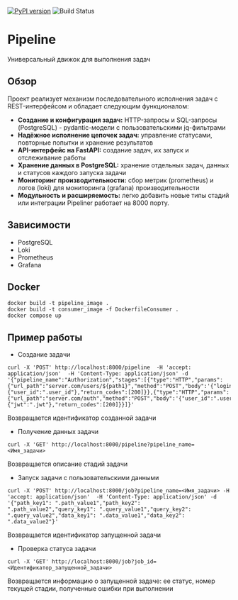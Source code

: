 [![PyPI version](https://badge.fury.io/py/jwostik-pipeliner.svg)](https://badge.fury.io/py/jwostik-pipeliner)
![Build Status](https://github.com/jwostik/Pipeline/workflows/run_tests/badge.svg)

# Pipeline

Универсальный движок для выполнения задач

## Обзор

Проект реализует механизм последовательного исполнения задач с REST-интерфейсом и обладает следующим функционалом:
* **Создание и конфигурация задач:** HTTP-запросы и SQL-запросы (PostgreSQL) - pydantic-модели с
пользовательскими jq-фильтрами
* **Надёжное исполнение цепочек задач:** управление статусами, повторные попытки
и хранение результатов
* **API-интерфейс на FastAPI:** создание задач, их запуск и отслеживание работы
* **Хранение данных в PostgreSQL:** хранение отдельных задач, данных и статусов каждого запуска задачи
* **Мониторинг производительности:** сбор метрик (prometheus) и логов (loki) для мониторинга (grafana) производительности
* **Модульность и расширяемость:** легко добавить новые типы стадий или интеграции
Pipeliner работает на 8000 порту.

## Зависимости
- PostgreSQL
- Loki
- Prometheus
- Grafana

## Docker

```
docker build -t pipeline_image .
docker build -t consumer_image -f DockerfileConsumer .
docker compose up
```

## Пример работы
* Создание задачи
```
curl -X 'POST' http://localhost:8000/pipeline  -H 'accept: application/json'  -H 'Content-Type: application/json' -d '{"pipeline_name":"Authorization","stages":[{"type":"HTTP","params":{"url_path":"server.com/users/${path1}","method":"POST","body":'{"login":".login","password":".password"}',"return_values":{"user_id":".user_id"},"return_codes":[200]}},{"type":"HTTP","params":{"url_path":"server.com/auth","method":"POST","body":'{"user_id":".user_id"}',"return_values":{"jwt":".jwt"},"return_codes":[200]}}]}'
```
Возвращается идентификатор созданной задачи
* Получение данных задачи
```
curl -X 'GET' http://localhost:8000/pipeline?pipeline_name=<Имя_задачи>
```
Возвращается описание стадий задачи
* Запуск задачи с пользовательскими данными
```
curl -X 'POST' http://localhost:8000/job?pipeline_name=<Имя_задачи> -H 'accept: application/json'  -H 'Content-Type: application/json' -d '{"path_key1": ".path_value1","path_key2": ".path_value2","query_key1": ".query_value1","query_key2": ".query_value2","data_key1": ".data_value1","data_key2": ".data_value2"}'
```
Возвращается идентификатор запущенной задачи
* Проверка статуса задачи
```
curl -X 'GET' http://localhost:8000/job?job_id=<Идентификатор_запущенной_задачи>
```
Возвращается информацию о запущенной задаче: ее статус, номер текущей стадии, полученные ошибки при выполнении
